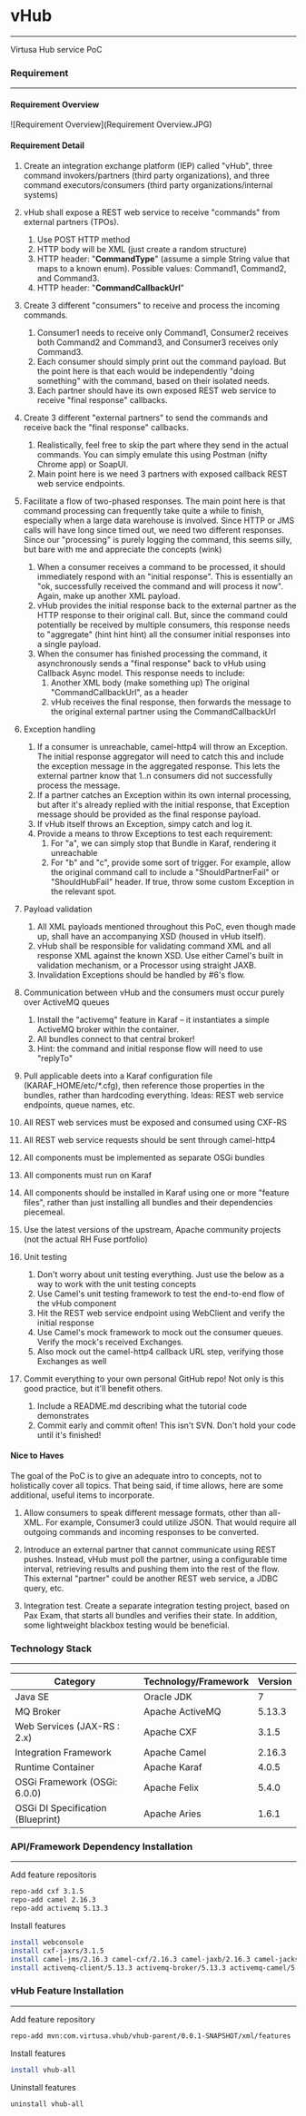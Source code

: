 # vHub
---
Virtusa Hub service PoC

### Requirement
---

#### Requirement Overview

![Requirement Overview](Requirement Overview.JPG)

#### Requirement Detail

1. Create an integration exchange platform (IEP) called "vHub", three command invokers/partners (third party organizations), and three command executors/consumers (third party organizations/internal systems)
2. vHub shall expose a REST web service to receive "commands" from external partners (TPOs).
	1. Use POST HTTP method
	2. HTTP body will be XML (just create a random structure)
	3. HTTP header: "**CommandType**" (assume a simple String value that maps to a known enum).  Possible values: Command1, Command2, and Command3.
	4. HTTP header: "**CommandCallbackUrl**"

3. Create 3 different "consumers" to receive and process the incoming commands.
	1. Consumer1 needs to receive only Command1, Consumer2 receives both Command2 and Command3, and Consumer3 receives only Command3.
	2. Each consumer should simply print out the command payload.  But the point here is that each would be independently "doing something" with the command, based on their isolated needs.
	3. Each partner should have its own exposed REST web service to receive "final response" callbacks.

4. Create 3 different "external partners" to send the commands and receive back the "final response" callbacks.
	1. Realistically, feel free to skip the part where they send in the actual commands.  You can simply emulate this using Postman (nifty Chrome app) or SoapUI.
	2. Main point here is we need 3 partners with exposed callback REST web service endpoints.

5. Facilitate a flow of two-phased responses.  The main point here is that command processing can frequently take quite a while to finish, especially when a large data warehouse is involved.  Since HTTP or JMS calls will have long since timed out, we need two different responses.  Since our "processing" is purely logging the command, this seems silly, but bare with me and appreciate the concepts (wink)
	1. When a consumer receives a command to be processed, it should immediately respond with an "initial response".  This is essentially an "ok, successfully received the command and will process it now".  Again, make up another XML payload.
	2. vHub provides the initial response back to the external partner as the HTTP response to their original call.  But, since the command could potentially be received by multiple consumers, this response needs to "aggregate" (hint hint hint) all the consumer initial responses into a single payload.
	3. When the consumer has finished processing the command, it asynchronously sends a "final response" back to vHub using Callback Async model.  This response needs to include: 
		1. Another XML body (make something up) The original "CommandCallbackUrl", as a header
		2. vHub receives the final response, then forwards the message to the original external partner using the CommandCallbackUrl

6. Exception handling
	1. If a consumer is unreachable, camel-http4 will throw an Exception.  The initial response aggregator will need to catch this and include the exception message in the aggregated response.  This lets the external partner know that 1..n consumers did not successfully process the message.
	2. If a partner catches an Exception within its own internal processing, but after it's already replied with the initial response, that Exception message should be provided as the final response payload.
	3. If vHub itself throws an Exception, simpy catch and log it.
	4. Provide a means to throw Exceptions to test each requirement:
		1. For "a", we can simply stop that Bundle in Karaf, rendering it unreachable
		2. For "b" and "c", provide some sort of trigger.  For example, allow the original command call to include a "ShouldPartnerFail" or "ShouldHubFail" header.  If true, throw some custom Exception in the relevant spot.

7. Payload validation
	1. All XML payloads mentioned throughout this PoC, even though made up, shall have an accompanying XSD (housed in vHub itself).
	2. vHub shall be responsible for validating command XML and all response XML against the known XSD.  Use either Camel's built in validation mechanism, or a Processor using straight JAXB.
	3. Invalidation Exceptions should be handled by #6's flow.

8. Communication between vHub and the consumers must occur purely over ActiveMQ queues
	1. Install the "activemq" feature in Karaf – it instantiates a simple ActiveMQ broker within the container.
	2. All bundles connect to that central broker!
	3. Hint: the command and initial response flow will need to use "replyTo"

9. Pull applicable deets into a Karaf configuration file (KARAF_HOME/etc/*.cfg), then reference those properties in the bundles, rather than hardcoding everything.  Ideas: REST web service endpoints, queue names, etc.

10. All REST web services must be exposed and consumed using CXF-RS

11. All REST web service requests should be sent through camel-http4

12. All components must be implemented as separate OSGi bundles

13. All components must run on Karaf

14. All components should be installed in Karaf using one or more "feature files", rather than just installing all bundles and their dependencies piecemeal.

15. Use the latest versions of the upstream, Apache community projects (not the actual RH Fuse portfolio)

16. Unit testing
	1. Don't worry about unit testing everything.  Just use the below as a way to work with the unit testing concepts
	2. Use Camel's unit testing framework to test the end-to-end flow of the vHub component
	3. Hit the REST web service endpoint using WebClient and verify the initial response
	4. Use Camel's mock framework to mock out the consumer queues.  Verify the mock's received Exchanges.
	5. Also mock out the camel-http4 callback URL step, verifying those Exchanges as well

17. Commit everything to your own personal GitHub repo!  Not only is this good practice, but it'll benefit others.
	1. Include a README.md describing what the tutorial code demonstrates
	2. Commit early and commit often!  This isn't SVN.  Don't hold your code until it's finished!

#### Nice to Haves

The goal of the PoC is to give an adequate intro to concepts, not to holistically cover all topics.  That being said, if time allows, here are some additional, useful items to incorporate.

1. Allow consumers to speak different message formats, other than all-XML.  For example, Consumer3 could utilize JSON.  That would require all outgoing commands and incoming responses to be converted.

2. Introduce an external partner that cannot communicate using REST pushes.  Instead, vHub must poll the partner, using a configurable time interval, retrieving results and pushing them into the rest of the flow.  This external "partner" could be another REST web service, a JDBC query, etc.  

3. Integration test.  Create a separate integration testing project, based on Pax Exam, that starts all bundles and verifies their state.  In addition, some lightweight blackbox testing would be beneficial.

### Technology Stack
---
|Category |Technology/Framework|	Version|
|----------|--------------------|---------|
|Java SE|	Oracle JDK|	7|
|MQ Broker|	Apache ActiveMQ|	5.13.3|
|Web Services (JAX-RS : 2.x)|	Apache CXF|	3.1.5|
|Integration Framework|	Apache Camel|	2.16.3|
|Runtime Container|	Apache Karaf|	4.0.5|
|OSGi Framework (OSGi: 6.0.0)|	Apache Felix|	5.4.0|
|OSGi DI Specification (Blueprint)|	Apache Aries|	1.6.1|


### API/Framework Dependency Installation
---
Add feature repositoris
```sh
repo-add cxf 3.1.5
repo-add camel 2.16.3
repo-add activemq 5.13.3
```
Install features
```sh
install webconsole
install cxf-jaxrs/3.1.5
install camel-jms/2.16.3 camel-cxf/2.16.3 camel-jaxb/2.16.3 camel-jackson/2.16.3 camel-http4/2.16.3
install activemq-client/5.13.3 activemq-broker/5.13.3 activemq-camel/5.13.3
```

### vHub Feature Installation
---
Add feature repository
```sh
repo-add mvn:com.virtusa.vhub/vhub-parent/0.0.1-SNAPSHOT/xml/features
```
Install features
```sh
install vhub-all
```
Uninstall features
```sh
uninstall vhub-all
```
